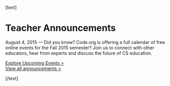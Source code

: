 [text]

# Teacher Announcements

August 4, 2015 &mdash; Did you know? Code.org is offering a full calendar of free online events for the Fall 2015 semester? Join us to connect with other educators, hear from experts and discuss the future of CS education.

[Explore Upcoming Events >](http://teacherblog.code.org/events)
<br/>
[View all announcements >](http://teachcodeorg.tumblr.com/)

[/text]



<!---

[video]

<%= view :display_video_thumbnail, id: "video1", video_code: "k56Y2MIL9dM", play_button: 'caption', caption: 'Watch the video' %>

[/video]

[video]

![Online PD](/images/apple-touch-icon-precomposed.png "OnlinePD")

[/video]

--->

<div style="clear:both"/>